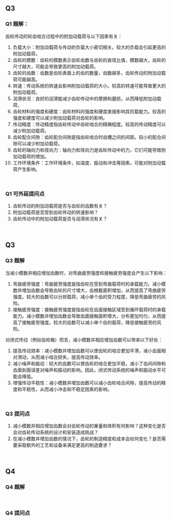 ## Q3

### Q1 题解：

齿轮传动的轮齿啮合过程中的附加动载荷与以下因素有关：

1. 负载大小：附加动载荷与传动的负载大小密切相关。较大的负载会引起更高的附加动载荷。
2. 齿轮的模数：齿轮的模数表示齿轮齿数与齿轮的直径比值，模数越大，齿轮的尺寸越大，可能会导致更高的附加动载荷。
3. 齿轮的齿数：齿数是齿轮表面上的齿的数量，齿数越多，齿轮传动的附加动载荷可能越高。
4. 转速：传动系统的转速会影响附加动载荷的大小。较高的转速可能导致更大的附加动载荷。
5. 润滑状况：良好的润滑能减少齿轮传动中的摩擦和磨损，从而降低附加动载荷。
6. 齿轮材料的强度和硬度：齿轮材料的强度和硬度直接影响其抗载能力。较高的强度和硬度可以减少附加动载荷对齿轮的影响。
7. 传动精度：传动精度指齿轮传动中齿轮啮合的精确程度。较高的传动精度可以减少附加动载荷。
8. 齿轮配合间隙：齿轮配合间隙是指齿轮啮合时齿槽之间的间距。较小的配合间隙可以减少附加动载荷。
9. 齿轮的轴向力和径向力：轴向力和径向力是齿轮传动中的力，它们可能导致附加动载荷的增加。
10. 工作环境条件：工作环境条件，如温度、振动和冲击等因素，可能对附加动载荷产生影响。

<br>

### Q1 可外延提问点

1. 齿轮传动的附加动载荷是否与齿轮的齿数有关？
2. 附加动载荷是否受到齿轮传动的转速影响？
3. 齿轮传动中的附加动载荷是否与润滑状况有关？

<br>

## Q3

### Q3 题解

当减小模数并相应增加齿数时，对弯曲疲劳强度和接触疲劳强度会产生以下影响：

1. 弯曲疲劳强度：弯曲疲劳强度是指齿轮在受到弯曲载荷时的承载能力。减小模数并增加齿数会导致齿轮的尺寸增大，齿根截面积增加，从而提高了弯曲疲劳强度。较大的齿数可以分担载荷，减小单个齿的受力程度，降低弯曲疲劳的风险。
2. 接触疲劳强度：接触疲劳强度是指齿轮在齿面接触区域受到循环载荷时的承载能力。减小模数并增加齿数会导致齿面接触面积增大，分布更加均匀，从而提高了接触疲劳强度。较大的齿数可以减小单个齿的载荷，降低接触疲劳的风险。

对闭式传动（例如齿轮箱）而言，减小模数并相应增加齿数可以带来以下好处：

1. 提高传动效率：减小模数并增加齿数可以使齿轮的啮合更加平滑，减小齿面相对滑动，从而减小啮合损失，提高传动效率。
2. 减小噪声和振动：较大的齿数可以使齿轮的啮合更加平稳，减小了齿间间隙和齿面剖面误差对噪声和振动的影响。因此，闭式传动系统的噪声和振动水平可能会降低。
3. 增强传动平稳性：减小模数并增加齿数可以减小齿轮啮合间隙，提高传动的精度和平稳性，从而减小冲击和不稳定因素的影响。

<br>

### Q3 提问点

1. 减小模数并相应增加齿数会对齿轮传动的重量和体积有何影响？这种变化是否会对齿轮传动系统的设计和安装造成挑战？
2. 在减小模数并增加齿数的情况下，齿轮的制造精度和成本会如何变化？是否需要采取额外的工艺和设备来满足更高的制造要求？

<br>

## Q4

### Q4 题解

<br>

### Q4 提问点

<br>

